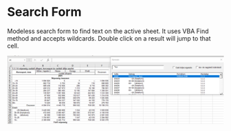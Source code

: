 # Search Form
Modeless search form to find text on the active sheet. 
It uses VBA Find method and accepts wildcards. 
Double click on a result will jump to that cell.

![Form screen](https://github.com/viszi/codes/blob/master/Excel/Forum/SearchForm/images/main.png)
